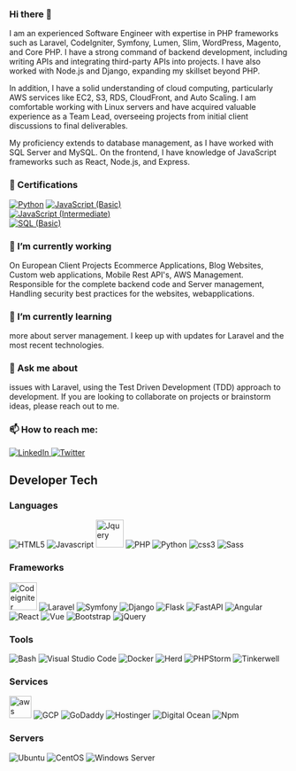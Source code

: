 ### Hi there 👋

I am an experienced Software Engineer with expertise in PHP frameworks such as Laravel, CodeIgniter, Symfony, Lumen, Slim, WordPress, Magento, and Core PHP. I have a strong command of backend development, including writing APIs and integrating third-party APIs into projects. I have also worked with Node.js and Django, expanding my skillset beyond PHP.

In addition, I have a solid understanding of cloud computing, particularly AWS services like EC2, S3, RDS, CloudFront, and Auto Scaling. I am comfortable working with Linux servers and have acquired valuable experience as a Team Lead, overseeing projects from initial client discussions to final deliverables.

My proficiency extends to database management, as I have worked with SQL Server and MySQL. On the frontend, I have knowledge of JavaScript frameworks such as React, Node.js, and Express.

### 📜 Certifications

[![Python](https://img.shields.io/badge/HackerRank-PYTHON-2EC866?logo=hackerrank)](https://www.hackerrank.com/certificates/12e0f9189573)
[![JavaScript (Basic)](https://img.shields.io/badge/HackerRank-JS_Basic-2EC866?logo=hackerrank)](https://www.hackerrank.com/certificates/ad80fe01eb0f)  
[![JavaScript (Intermediate)](https://img.shields.io/badge/HackerRank-JS_Intermediate-2EC866?logo=hackerrank)](https://www.hackerrank.com/certificates/1ba0a3f114ae)  
[![SQL (Basic)](https://img.shields.io/badge/HackerRank-SQL_Basic-2EC866?logo=hackerrank)](https://www.hackerrank.com/certificates/93aba11cec69)


### 🔭 I’m currently working

On European Client Projects Ecommerce Applications, Blog Websites, Custom web applications, Mobile Rest API's, AWS Management. Responsible for the complete backend code and Server management, Handling security best practices for the websites, webapplications. 

### 🌱 I’m currently learning

more about server management. I keep up with updates for Laravel and the most recent technologies.

### 💬 Ask me about

issues with Laravel, using the Test Driven Development (TDD) approach to development. If you are looking to collaborate on projects or brainstorm ideas, please reach out to me.

### 📫 How to reach me:
<p align="left">
    <a href="https://in.linkedin.com/in/jaweed-khan-b5b497104">
        <img src="https://raw.githubusercontent.com/jaweed-khan/jaweed-khan/master/badges/social/linkedin.svg" alt="LinkedIn" style="max-width:100%;">
    </a>
    <a href="https://twitter.com/MrJaweedkhan">
        <img src="https://raw.githubusercontent.com/jaweed-khan/jaweed-khan/master/badges/social/twitter.svg" alt="Twitter" style="max-width:100%;">
    </a>
</p>

## Developer Tech

### Languages
<p align="left">
    <img src="https://raw.githubusercontent.com/jaweed-khan/jaweed-khan/master/badges/languages/html.svg" alt="HTML5" style="max-width:100%;">
    <img src="https://raw.githubusercontent.com/jaweed-khan/jaweed-khan/master/badges/languages/js.svg" alt="Javascript" style="max-width:100%;">
    <img src="https://raw.githubusercontent.com/jaweed-khan/jaweed-khan/master/badges/services/jquery.png" alt="Jquery" style="height:50px">
    <img src="https://raw.githubusercontent.com/jaweed-khan/jaweed-khan/master/badges/languages/php.svg" alt="PHP" style="max-width:100%;">
    <img src="https://raw.githubusercontent.com/jaweed-khan/jaweed-khan/master/badges/languages/python.svg" alt="Python" style="max-width:100%;">
    <img src="https://raw.githubusercontent.com/jaweed-khan/jaweed-khan/master/badges/languages/css3.svg" alt="css3" style="max-width:100%;">
    <img src="https://raw.githubusercontent.com/jaweed-khan/jaweed-khan/master/badges/languages/sass.svg" alt="Sass" style="max-width:100%;">
</p>

### Frameworks
<p align="left">
    <img src="https://raw.githubusercontent.com/jaweed-khan/jaweed-khan/master/badges/services/codeigniter-1.svg" alt="Codeigniter" style="height:50px">
    <img src="https://raw.githubusercontent.com/jaweed-khan/jaweed-khan/master/badges/languages/frameworks/laravel.svg" alt="Laravel" style="max-width:100%;">
    <img src="https://raw.githubusercontent.com/jaweed-khan/jaweed-khan/master/badges/languages/frameworks/symfony.svg" alt="Symfony" style="max-width:100%;">
    <img src="https://raw.githubusercontent.com/jaweed-khan/jaweed-khan/master/badges/languages/frameworks/django.svg" alt="Django" style="max-width:100%;">
    <img src="https://raw.githubusercontent.com/jaweed-khan/jaweed-khan/master/badges/languages/frameworks/flask.svg" alt="Flask" style="max-width:100%;">
    <img src="https://raw.githubusercontent.com/jaweed-khan/jaweed-khan/master/badges/languages/frameworks/fastapi.svg" alt="FastAPI" style="max-width:100%;">
    <img src="https://raw.githubusercontent.com/jaweed-khan/jaweed-khan/master/badges/languages/frameworks/angular.svg" alt="Angular" style="max-width:100%;">
    <img src="https://raw.githubusercontent.com/jaweed-khan/jaweed-khan/master/badges/languages/frameworks/react.svg" alt="React" style="max-width:100%;">
    <img src="https://raw.githubusercontent.com/jaweed-khan/jaweed-khan/master/badges/languages/frameworks/vue.svg" alt="Vue" style="max-width:100%;">
    <img src="https://raw.githubusercontent.com/jaweed-khan/jaweed-khan/master/badges/languages/frameworks/bootstrap.svg" alt="Bootstrap" style="max-width:100%;">
    <img src="https://raw.githubusercontent.com/jaweed-khan/jaweed-khan/master/badges/languages/frameworks/jquery.svg" alt="jQuery" style="max-width:100%;">
</p>

### Tools
<p align="left">
    <img src="https://raw.githubusercontent.com/jaweed-khan/jaweed-khan/master/badges/tools/bash.svg" alt="Bash" style="max-width:100%;">
    <img src="https://raw.githubusercontent.com/jaweed-khan/jaweed-khan/master/badges/tools/visualstudio_code.svg" alt="Visual Studio Code" style="max-width:100%;">
    <img src="https://raw.githubusercontent.com/jaweed-khan/jaweed-khan/master/badges/tools/docker.svg" alt="Docker" style="max-width:100%;">
    <img src="https://raw.githubusercontent.com/jaweed-khan/jaweed-khan/master/badges/tools/herd.svg" alt="Herd" style="max-width:100%;">
    <img src="https://raw.githubusercontent.com/jaweed-khan/jaweed-khan/master/badges/tools/phpstorm.svg" alt="PHPStorm" style="max-width:100%;">
    <img src="https://raw.githubusercontent.com/jaweed-khan/jaweed-khan/master/badges/tools/tinkerwell.svg" alt="Tinkerwell" style="max-width:100%;">
</p>

### Services
<p align="left">
    <img src="https://raw.githubusercontent.com/jaweed-khan/jaweed-khan/master/badges/services/awslogo.png" alt="aws" style="height:40px;" >
    <img src="https://raw.githubusercontent.com/jaweed-khan/jaweed-khan/master/badges/services/googlecloud.svg" alt="GCP" style="max-width:100%;">
    <img src="https://raw.githubusercontent.com/jaweed-khan/jaweed-khan/master/badges/services/godaddy.svg" alt="GoDaddy" style="max-width:100%;">
    <img src="https://raw.githubusercontent.com/jaweed-khan/jaweed-khan/master/badges/services/hostinger.svg" alt="Hostinger" style="max-width:100%;">
    <img src="https://raw.githubusercontent.com/jaweed-khan/jaweed-khan/master/badges/services/digitalocean.svg" alt="Digital Ocean" style="max-width:100%;">
    <img src="https://raw.githubusercontent.com/jaweed-khan/jaweed-khan/master/badges/services/npm.svg" alt="Npm" style="max-width:100%;">
</p>

### Servers
<p align="left">
    <img src="https://raw.githubusercontent.com/jaweed-khan/jaweed-khan/master/badges/servers/ubuntu.svg" alt="Ubuntu" style="max-width:100%;">
    <img src="https://raw.githubusercontent.com/jaweed-khan/jaweed-khan/master/badges/servers/centos.svg" alt="CentOS" style="max-width:100%;">
    <img src="https://raw.githubusercontent.com/jaweed-khan/jaweed-khan/master/badges/servers/windowsserver.svg" alt="Windows Server" style="max-width:100%;">
</p>
